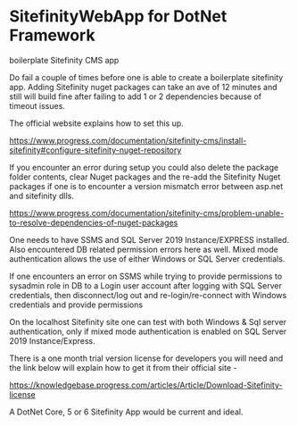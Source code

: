 # SitefinityWebApp for DotNet Framework

boilerplate Sitefinity CMS app

Do fail a couple of times before one is able to create a boilerplate sitefinity app. 
Adding Sitefinity nuget packages can take an ave of 12 minutes and still will build fine 
after failing to add 1 or 2 dependencies because of timeout issues. 

The official website explains how to set this up. 

https://www.progress.com/documentation/sitefinity-cms/install-sitefinity#configure-sitefinity-nuget-repository

If you encounter an error during setup you could also delete the package folder 
contents, clear Nuget packages and the re-add the Sitefinity Nuget packages if 
one is to encounter a version mismatch error between asp.net and sitefinity dlls.

https://www.progress.com/documentation/sitefinity-cms/problem-unable-to-resolve-dependencies-of-nuget-packages

One needs to have SSMS and SQL Server 2019 Instance/EXPRESS installed. 
Also encountered DB related permission errors here as well. Mixed mode 
authentication allows the use of either Windows or SQL Server credentials. 

If one encounters an error on SSMS while trying to provide permissions to sysadmin 
role in DB to a Login user account after logging with SQL Server credentials, then 
disconnect/log out and re-login/re-connect with Windows credentials and provide
permissions

On the localhost Sitefinity site one can test with both Windows & Sql server 
authentication, only if mixed mode authentication is enabled on SQL Server 2019 
Instance/Express. 


There is a one month trial version license for developers you will need and the link below 
will explain how to get it from their official site -

https://knowledgebase.progress.com/articles/Article/Download-Sitefinity-license 


A DotNet Core, 5 or 6 Sitefinity App would be current and ideal.




